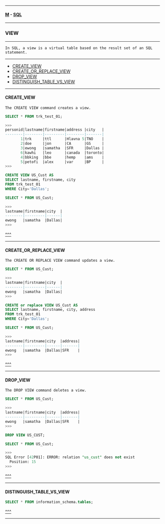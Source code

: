 
---

#### [M](https://github.com/ttltrk/TTT/blob/master/menu.md) - [SQL](https://github.com/ttltrk/TTT/blob/master/SQL/SQL.md)

---

### VIEW

---

```
In SQL, a view is a virtual table based on the result set of an SQL statement.
```

---

* [CREATE_VIEW](#CREATE_VIEW)
* [CREATE_OR_REPLACE_VIEW](#CREATE_OR_REPLACE_VIEW)
* [DROP_VIEW](#DROP_VIEW)
* [DISTINGUISH_TABLE_VS_VIEW](#DISTINGUISH_TABLE_VS_VIEW)

---

#### CREATE_VIEW

```
The CREATE VIEW command creates a view.
```

```SQL
SELECT * FROM trk_test_01;

>>>
personid|lastname|firstname|address |city   |
--------|--------|---------|--------|-------|
       1|trk     |ttl      |Hlavna 5|TNO    |
       2|doe     |jon      |CA      |GS     |
       3|ewong   |samatha  |SFR     |Dallas |
       6|kawhi   |leo      |canada  |toronto|
       4|bbking  |bbe      |hemp    |ams    |
       5|petofi  |alex     |var     |BP     |
>>>

CREATE VIEW US_Cust AS
SELECT lastname, firstname, city
FROM trk_test_01
WHERE City='Dallas';

SELECT * FROM US_Cust;

>>>
lastname|firstname|city  |
--------|---------|------|
ewong   |samatha  |Dallas|
>>>
```

[^^^](#VIEW)

---

#### CREATE_OR_REPLACE_VIEW

```
The CREATE OR REPLACE VIEW command updates a view.
```

```SQL
SELECT * FROM US_Cust;

>>>
lastname|firstname|city  |
--------|---------|------|
ewong   |samatha  |Dallas|
>>>

CREATE or replace VIEW US_Cust AS
SELECT lastname, firstname, city, address
FROM trk_test_01
WHERE City='Dallas';

SELECT * FROM US_Cust;

>>>
lastname|firstname|city  |address|
--------|---------|------|-------|
ewong   |samatha  |Dallas|SFR    |
>>>
```

[^^^](#VIEW)

---

#### DROP_VIEW

```
The DROP VIEW command deletes a view.
```

```SQL
SELECT * FROM US_Cust;

>>>
lastname|firstname|city  |address|
--------|---------|------|-------|
ewong   |samatha  |Dallas|SFR    |
>>>

DROP VIEW US_CUST;

SELECT * FROM US_Cust;

>>>
SQL Error [42P01]: ERROR: relation "us_cust" does not exist
  Position: 15
>>>
```

[^^^](#VIEW)

---

#### DISTINGUISH_TABLE_VS_VIEW

```SQL
SELECT * FROM information_schema.tables;
```

[^^^](#VIEW)

---
